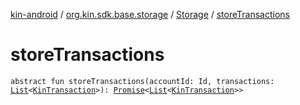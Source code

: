 [kin-android](../../index.md) / [org.kin.sdk.base.storage](../index.md) / [Storage](index.md) / [storeTransactions](./store-transactions.md)

# storeTransactions

`abstract fun storeTransactions(accountId: Id, transactions: `[`List`](https://kotlinlang.org/api/latest/jvm/stdlib/kotlin.collections/-list/index.html)`<`[`KinTransaction`](../../org.kin.sdk.base.stellar.models/-kin-transaction/index.md)`>): `[`Promise`](../../org.kin.sdk.base.tools/-promise/index.md)`<`[`List`](https://kotlinlang.org/api/latest/jvm/stdlib/kotlin.collections/-list/index.html)`<`[`KinTransaction`](../../org.kin.sdk.base.stellar.models/-kin-transaction/index.md)`>>`